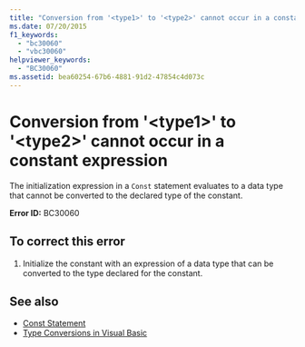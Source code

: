 ```yaml
---
title: "Conversion from '<type1>' to '<type2>' cannot occur in a constant expression"
ms.date: 07/20/2015
f1_keywords: 
  - "bc30060"
  - "vbc30060"
helpviewer_keywords: 
  - "BC30060"
ms.assetid: bea60254-67b6-4881-91d2-47854c4d073c
---
```

# Conversion from '\<type1>' to '\<type2>' cannot occur in a constant expression
The initialization expression in a `Const` statement evaluates to a data type that cannot be converted to the declared type of the constant.  
  
 **Error ID:** BC30060  
  
## To correct this error  
  
1.  Initialize the constant with an expression of a data type that can be converted to the type declared for the constant.  
  
## See also
- [Const Statement](../../visual-basic/language-reference/statements/const-statement.md)
- [Type Conversions in Visual Basic](../../visual-basic/programming-guide/language-features/data-types/type-conversions.md)
